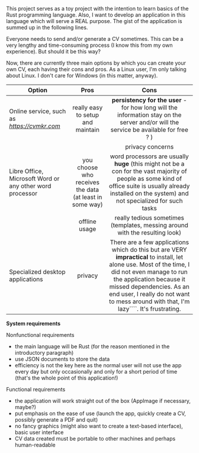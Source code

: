 This project serves as a toy project with the intention to learn basics of
the Rust programming language. Also, I want to develop an application in this
language which will serve a REAL purpose. The gist of the application is
summed up in the following lines.

Everyone needs to send and/or generate a CV sometimes. This can be a very lengthy
and time-consuming process (I know this from my own experience). But should it
be this way?

Now, there are currently three main options by which you can create your own
CV, each having their cons and pros. As a Linux user, I'm only talking about Linux. 
I don't care for Windows (in this matter, anyway).

| Option                               | Pros                                         | Cons                           |
| ------------------------------------ | :------------------------------------------: | :----------------------------: |
| Online service, such as *https://cvmkr.com* | really easy to setup and maintain | **persistency for the user** - for how long will the information stay on the server and/or will the service be available for free ? ) |
|                                               |                                   | privacy concerns
| Libre Office, Microsoft Word or any other word processor | you choose who receives the data (at least in some way) | word processors are usually **huge** (this might not be a con for the vast majority of people as some kind of office suite is usually already installed on the system) and not specialized for such tasks |
|                                               | offline usage | really tedious sometimes (templates, messing around with the resulting look) |
| Specialized desktop applications | privacy | There are a few applications which do this but are VERY **impractical** to install, let alone use. Most of the time, I did not even manage to run the application because it missed dependencies. As an end user, I really do not want to mess around with that, I'm lazy````. It's frustrating. |

**System requirements**

Nonfunctional requirements
- the main language will be Rust (for the reason mentioned in the introductory paragraph)
- use JSON documents to store the data
- efficiency is not the key here as the normal user will not use the app every day but only occasionally and only
  for a short period of time (that's the whole point of this application!)

Functional requirements
- the application will work straight out of the box (AppImage if necessary, maybe?)
- put emphasis on the ease of use (launch the app, quickly create a CV, possibly generate a PDF and quit)
- no fancy graphics (might also want to create a text-based interface), basic user interface
- CV data created must be portable to other machines and perhaps human-readable


